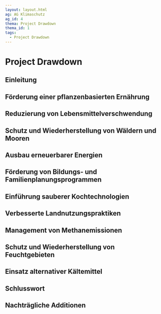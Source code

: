 ```yaml
---
layout: layout.html
ag: AG Klimaschutz
ag_id: 4
thema: Project Drawdown
thema_id: 1
tags:
  - Project Drawdown
---
```

# Project Drawdown

## Einleitung


## Förderung einer pflanzenbasierten Ernährung


## Reduzierung von Lebensmittelverschwendung


## Schutz und Wiederherstellung von Wäldern und Mooren


## Ausbau erneuerbarer Energien


## Förderung von Bildungs- und Familienplanungsprogrammen


## Einführung sauberer Kochtechnologien


## Verbesserte Landnutzungspraktiken


## Management von Methanemissionen


## Schutz und Wiederherstellung von Feuchtgebieten


## Einsatz alternativer Kältemittel


## Schlusswort


## Nachträgliche Additionen


